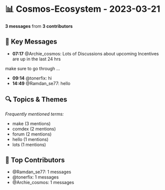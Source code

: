 # 📊 Cosmos-Ecosystem - 2023-03-21
**3 messages** from **3 contributors**

## 💬 Key Messages
- **07:17** @Archie_cosmos: Lots of Discussions about upcoming Incentives are up in the last 24 hrs

make sure to go through ...
- **09:14** @tonerfix: hi
- **14:49** @Ramdan_se77: hello

## 🔍 Topics & Themes
*Frequently mentioned terms:*
- make (3 mentions)
- comdex (2 mentions)
- forum (2 mentions)
- hello (1 mentions)
- lots (1 mentions)

## 👥 Top Contributors
- @Ramdan_se77: 1 messages
- @tonerfix: 1 messages
- @Archie_cosmos: 1 messages